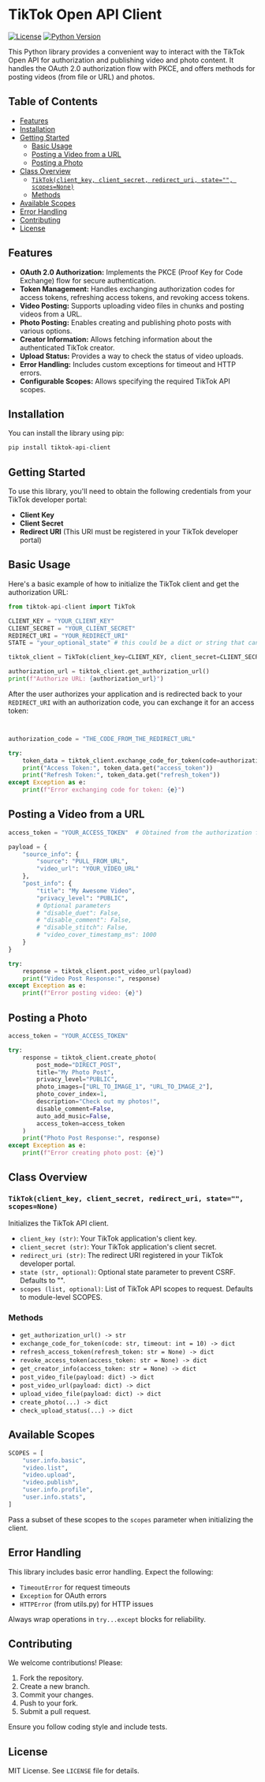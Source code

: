# TikTok Open API Client

[![License](https://img.shields.io/badge/License-MIT-yellow.svg)](https://opensource.org/licenses/MIT)
[![Python Version](https://img.shields.io/badge/python-3.8+-blue.svg)](https://www.python.org/downloads/)

This Python library provides a convenient way to interact with the TikTok Open API for authorization and publishing video and photo content. It handles the OAuth 2.0 authorization flow with PKCE, and offers methods for posting videos (from file or URL) and photos.

## Table of Contents

* [Features](#features)
* [Installation](#installation)
* [Getting Started](#getting-started)
    * [Basic Usage](#basic-usage)
    * [Posting a Video from a URL](#posting-a-video-from-a-url)
    * [Posting a Photo](#posting-a-photo)
* [Class Overview](#class-overview)
    * [`TikTok(client_key, client_secret, redirect_uri, state="", scopes=None)`](#tiktokclient_key-client_secret-redirect_uri-state-scopesnone)
    * [Methods](#methods)
* [Available Scopes](#available-scopes)
* [Error Handling](#error-handling)
* [Contributing](#contributing)
* [License](#license)

## Features

* **OAuth 2.0 Authorization:** Implements the PKCE (Proof Key for Code Exchange) flow for secure authentication.
* **Token Management:** Handles exchanging authorization codes for access tokens, refreshing access tokens, and revoking access tokens.
* **Video Posting:** Supports uploading video files in chunks and posting videos from a URL.
* **Photo Posting:** Enables creating and publishing photo posts with various options.
* **Creator Information:** Allows fetching information about the authenticated TikTok creator.
* **Upload Status:** Provides a way to check the status of video uploads.
* **Error Handling:** Includes custom exceptions for timeout and HTTP errors.
* **Configurable Scopes:** Allows specifying the required TikTok API scopes.

## Installation

You can install the library using pip:

```bash
pip install tiktok-api-client
```


## Getting Started

To use this library, you'll need to obtain the following credentials from your TikTok developer portal:

- **Client Key**
- **Client Secret**
- **Redirect URI** (This URI must be registered in your TikTok developer portal)

## Basic Usage

Here's a basic example of how to initialize the TikTok client and get the authorization URL:

```python
from tiktok-api-client import TikTok

CLIENT_KEY = "YOUR_CLIENT_KEY"
CLIENT_SECRET = "YOUR_CLIENT_SECRET"
REDIRECT_URI = "YOUR_REDIRECT_URI"
STATE = "your_optional_state" # this could be a dict or string that can be used to track the authentication in your REDIRECT endpoint

tiktok_client = TikTok(client_key=CLIENT_KEY, client_secret=CLIENT_SECRET, redirect_uri=REDIRECT_URI, state=STATE, scopes = [])

authorization_url = tiktok_client.get_authorization_url()
print(f"Authorize URL: {authorization_url}")
```

After the user authorizes your application and is redirected back to your `REDIRECT_URI` with an authorization code, you can exchange it for an access token:

```python


authorization_code = "THE_CODE_FROM_THE_REDIRECT_URL"

try:
    token_data = tiktok_client.exchange_code_for_token(code=authorization_code)
    print("Access Token:", token_data.get("access_token"))
    print("Refresh Token:", token_data.get("refresh_token"))
except Exception as e:
    print(f"Error exchanging code for token: {e}")
```

## Posting a Video from a URL

```python
access_token = "YOUR_ACCESS_TOKEN"  # Obtained from the authorization flow

payload = {
    "source_info": {
        "source": "PULL_FROM_URL",
        "video_url": "YOUR_VIDEO_URL"
    },
    "post_info": {
        "title": "My Awesome Video",
        "privacy_level": "PUBLIC",
        # Optional parameters
        # "disable_duet": False,
        # "disable_comment": False,
        # "disable_stitch": False,
        # "video_cover_timestamp_ms": 1000
    }
}

try:
    response = tiktok_client.post_video_url(payload)
    print("Video Post Response:", response)
except Exception as e:
    print(f"Error posting video: {e}")
```

## Posting a Photo

```python
access_token = "YOUR_ACCESS_TOKEN"

try:
    response = tiktok_client.create_photo(
        post_mode="DIRECT_POST",
        title="My Photo Post",
        privacy_level="PUBLIC",
        photo_images=["URL_TO_IMAGE_1", "URL_TO_IMAGE_2"],
        photo_cover_index=1,
        description="Check out my photos!",
        disable_comment=False,
        auto_add_music=False,
        access_token=access_token
    )
    print("Photo Post Response:", response)
except Exception as e:
    print(f"Error creating photo post: {e}")
```

## Class Overview

### `TikTok(client_key, client_secret, redirect_uri, state="", scopes=None)`

Initializes the TikTok API client.

- `client_key (str)`: Your TikTok application's client key.
- `client_secret (str)`: Your TikTok application's client secret.
- `redirect_uri (str)`: The redirect URI registered in your TikTok developer portal.
- `state (str, optional)`: Optional state parameter to prevent CSRF. Defaults to "".
- `scopes (list, optional)`: List of TikTok API scopes to request. Defaults to module-level SCOPES.

### Methods

- `get_authorization_url() -> str`
- `exchange_code_for_token(code: str, timeout: int = 10) -> dict`
- `refresh_access_token(refresh_token: str = None) -> dict`
- `revoke_access_token(access_token: str = None) -> dict`
- `get_creator_info(access_token: str = None) -> dict`
- `post_video_file(payload: dict) -> dict`
- `post_video_url(payload: dict) -> dict`
- `upload_video_file(payload: dict) -> dict`
- `create_photo(...) -> dict`
- `check_upload_status(...) -> dict`

## Available Scopes

```python
SCOPES = [
    "user.info.basic",
    "video.list",
    "video.upload",
    "video.publish",
    "user.info.profile",
    "user.info.stats",
]
```

Pass a subset of these scopes to the `scopes` parameter when initializing the client.

## Error Handling

This library includes basic error handling. Expect the following:

- `TimeoutError` for request timeouts
- `Exception` for OAuth errors
- `HTTPError` (from utils.py) for HTTP issues

Always wrap operations in `try...except` blocks for reliability.

## Contributing

We welcome contributions! Please:

1. Fork the repository.
2. Create a new branch.
3. Commit your changes.
4. Push to your fork.
5. Submit a pull request.

Ensure you follow coding style and include tests.

## License

MIT License. See `LICENSE` file for details.
